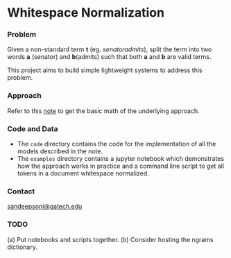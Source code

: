 # Whitespace Normalization

### Problem

Given a non-standard term **t** (eg. _senatoradmits_), split the term into two words **a** (senator) and **b**(admits) such that both **a** and **b** are valid terms. 

This project aims to build simple lightweight systems to address this problem.

### Approach
Refer to this [note](http://markdownnotes.com/app/#/?note=20819) to get the basic math of the underlying approach.

### Code and Data

- The `code` directory contains the code for the implementation of all the models described in the note.
- The `examples` directory contains a jupyter notebook which demonstrates how the approach works in practice and a command line script to get all tokens in a document whitespace normalized.

### Contact
sandeepsoni@gatech.edu

### TODO
(a) Put notebooks and scripts together.
(b) Consider hosting the ngrams dictionary.
